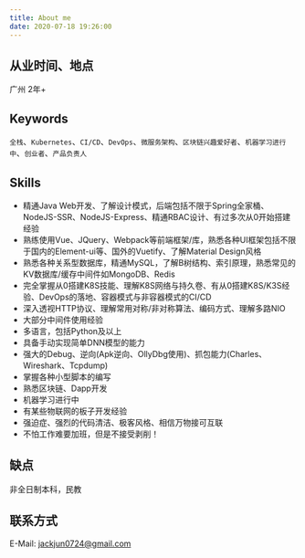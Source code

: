 ```yaml
---
title: About me
date: 2020-07-18 19:26:00
---
```


## 从业时间、地点
广州 2年+

## Keywords
`全栈`、`Kubernetes`、`CI/CD`、`DevOps`、`微服务架构`、`区块链兴趣爱好者`、`机器学习进行中`、`创业者`、`产品负责人`

## Skills
- 精通Java Web开发、了解设计模式，后端包括不限于Spring全家桶、NodeJS-SSR、NodeJS-Express、精通RBAC设计、有过多次从0开始搭建经验
- 熟练使用Vue、JQuery、Webpack等前端框架/库，熟悉各种UI框架包括不限于国内的Element-ui等、国外的Vuetify、了解Material Design风格
- 熟悉各种关系型数据库，精通MySQL，了解B树结构、索引原理，熟悉常见的KV数据库/缓存中间件如MongoDB、Redis
- 完全掌握从0搭建K8S技能、理解K8S网络与持久卷、有从0搭建K8S/K3S经验、DevOps的落地、容器模式与非容器模式的CI/CD
- 深入透视HTTP协议、理解常用对称/非对称算法、编码方式、理解多路NIO
- 大部分中间件使用经验
- 多语言，包括Python及以上
- 具备手动实现简单DNN模型的能力
- 强大的Debug、逆向(Apk逆向、OllyDbg使用)、抓包能力(Charles、Wireshark、Tcpdump)
- 掌握各种小型脚本的编写
- 熟悉区块链、Dapp开发
- 机器学习进行中
- 有某些物联网的板子开发经验
- 强迫症、强烈的代码清洁、极客风格、相信万物接可互联
- 不怕工作难要加班，但是不接受剥削！

## 缺点
非全日制本科，民教

## 联系方式
E-Mail: [jackjun0724@gmail.com](mailto:jackjun0724@gmail.com)
